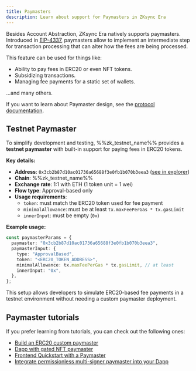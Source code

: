 ```yaml
---
title: Paymasters
description: Learn about support for Paymasters in ZKsync Era
---
```


Besides Account Abstraction, ZKsync Era natively supports paymasters. Introduced in [EIP-4337](https://eips.ethereum.org/EIPS/eip-4337#extension-paymasters),
paymasters allow to implement an intermediate step for transaction processing that can alter how the fees are being processed.

This feature can be used for things like:

- Ability to pay fees in ERC20 or even NFT tokens.
- Subsidizing transactions.
- Managing fee payments for a static set of wallets.

...and many others.

If you want to learn about Paymaster design, see the [protocol documentation](/zksync-protocol/zksync-era/account-abstraction/paymasters).

## Testnet Paymaster

To simplify development and testing, %%zk_testnet_name%% provides a **testnet paymaster** with built-in support for paying fees in ERC20 tokens.

**Key details:**

- **Address**: `0x3cb2b87d10ac01736a65688f3e0fb1b070b3eea3` ([see in explorer](https://sepolia.explorer.zksync.io/address/0x3cb2b87d10ac01736a65688f3e0fb1b070b3eea3))
- **Chain**: %%zk_testnet_name%%
- **Exchange rate**: 1:1 with ETH (1 token unit = 1 wei)
- **Flow type**: Approval-based only
- **Usage requirements**:
  - `token`: must match the ERC20 token used for fee payment
  - `minimalAllowance`: must be at least `tx.maxFeePerGas * tx.gasLimit`
  - `innerInput`: must be empty (`0x`)

**Example usage:**

```ts
const paymasterParams = {
  paymaster: "0x3cb2b87d10ac01736a65688f3e0fb1b070b3eea3",
  paymasterInput: {
    type: "ApprovalBased",
    token: "<ERC20_TOKEN_ADDRESS>",
    minimalAllowance: tx.maxFeePerGas * tx.gasLimit, // at least
    innerInput: "0x",
  },
};
```

This setup allows developers to simulate ERC20-based fee payments in a testnet environment without needing a custom paymaster deployment.

## Paymaster tutorials

If you prefer learning from tutorials, you can check out the following ones:

- [Build an ERC20 custom paymaster](https://code.zksync.io/tutorials/erc20-paymaster)
- [Dapp with gated NFT paymaster](https://code.zksync.io/tutorials/dapp-nft-paymaster)
- [Frontend Quickstart with a Paymaster](https://code.zksync.io/tutorials/frontend-paymaster)
- [Integrate permissionless multi-signer paymaster into your Dapp](https://code.zksync.io/tutorials/permissionless-paymaster)
